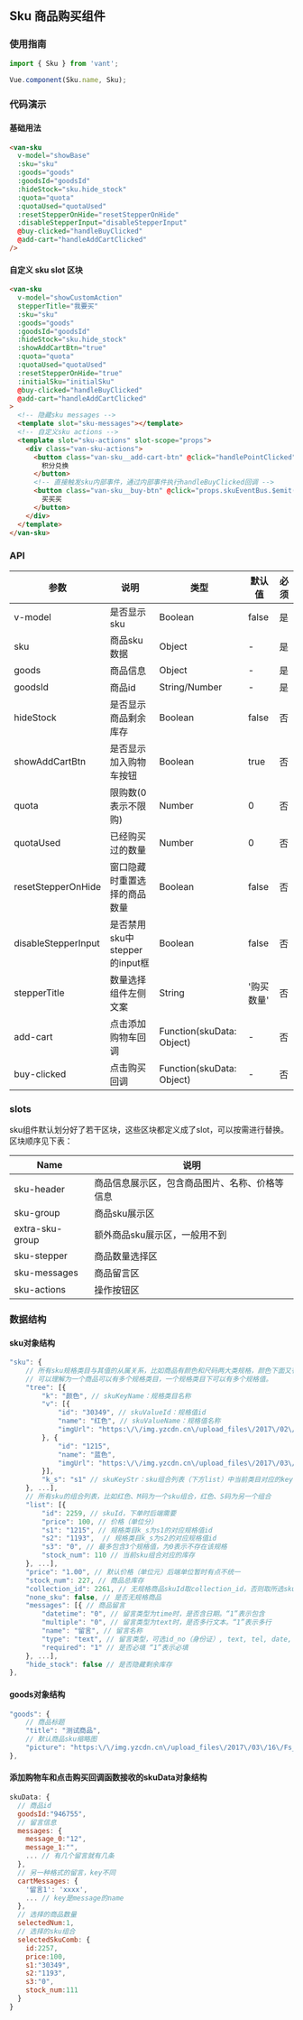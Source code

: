 ## Sku 商品购买组件

### 使用指南
```javascript
import { Sku } from 'vant';

Vue.component(Sku.name, Sku);
```

### 代码演示
#### 基础用法

```html
<van-sku
  v-model="showBase"
  :sku="sku"
  :goods="goods"
  :goodsId="goodsId"
  :hideStock="sku.hide_stock"
  :quota="quota"
  :quotaUsed="quotaUsed"
  :resetStepperOnHide="resetStepperOnHide"
  :disableStepperInput="disableStepperInput"
  @buy-clicked="handleBuyClicked"
  @add-cart="handleAddCartClicked"
/>
```

#### 自定义 sku slot 区块

```html
<van-sku
  v-model="showCustomAction"
  stepperTitle="我要买"
  :sku="sku"
  :goods="goods"
  :goodsId="goodsId"
  :hideStock="sku.hide_stock"
  :showAddCartBtn="true"
  :quota="quota"
  :quotaUsed="quotaUsed"
  :resetStepperOnHide="true"
  :initialSku="initialSku"
  @buy-clicked="handleBuyClicked"
  @add-cart="handleAddCartClicked"
>
  <!-- 隐藏sku messages -->
  <template slot="sku-messages"></template>
  <!-- 自定义sku actions -->
  <template slot="sku-actions" slot-scope="props">
    <div class="van-sku-actions">
      <button class="van-sku__add-cart-btn" @click="handlePointClicked">
        积分兑换
      </button>
      <!-- 直接触发sku内部事件，通过内部事件执行handleBuyClicked回调 -->
      <button class="van-sku__buy-btn" @click="props.skuEventBus.$emit('sku:buy')">
        买买买
      </button>
    </div>
  </template>
</van-sku>
```


### API

| 参数 | 说明 | 类型 | 默认值 | 必须 |
|-----------|-----------|-----------|-------------|-------------|
| v-model | 是否显示sku | Boolean | false |    是 |
| sku | 商品sku数据 | Object | - |    是 |
| goods | 商品信息 | Object | - |  是 |
| goodsId | 商品id | String/Number | - |  是 |
| hideStock | 是否显示商品剩余库存 | Boolean | false | 否 |
| showAddCartBtn | 是否显示加入购物车按钮 | Boolean | true |  否 |
| quota | 限购数(0表示不限购) | Number | 0 |  否 |
| quotaUsed | 已经购买过的数量 | Number | 0 |  否 |
| resetStepperOnHide | 窗口隐藏时重置选择的商品数量 | Boolean | false |  否 |
| disableStepperInput | 是否禁用sku中stepper的input框 | Boolean | false | 否 |
| stepperTitle | 数量选择组件左侧文案 | String | '购买数量' |  否 |
| add-cart | 点击添加购物车回调 | Function(skuData: Object) | - |  否 |
| buy-clicked | 点击购买回调 | Function(skuData: Object) | - |  否 |

### slots
sku组件默认划分好了若干区块，这些区块都定义成了slot，可以按需进行替换。区块顺序见下表：

| Name | 说明 | 
|-----------|-----------|
| sku-header | 商品信息展示区，包含商品图片、名称、价格等信息 |
| sku-group | 商品sku展示区 |
| extra-sku-group | 额外商品sku展示区，一般用不到 |
| sku-stepper | 商品数量选择区 |
| sku-messages | 商品留言区 |
| sku-actions | 操作按钮区 |

### 数据结构
#### sku对象结构
```javascript
"sku": {
    // 所有sku规格类目与其值的从属关系，比如商品有颜色和尺码两大类规格，颜色下面又有红色和蓝色两个规格值。
    // 可以理解为一个商品可以有多个规格类目，一个规格类目下可以有多个规格值。
    "tree": [{ 
        "k": "颜色", // skuKeyName：规格类目名称 
        "v": [{
            "id": "30349", // skuValueId：规格值id 
            "name": "红色", // skuValueName：规格值名称 
            "imgUrl": "https:\/\/img.yzcdn.cn\/upload_files\/2017\/02\/21\/FjKTOxjVgnUuPmHJRdunvYky9OHP.jpg" // 规格类目图片，只有第一个规格类目可以定义图片
        }, {
            "id": "1215",
            "name": "蓝色",
            "imgUrl": "https:\/\/img.yzcdn.cn\/upload_files\/2017\/03\/16\/Fs_OMbSFPa183sBwvG_94llUYiLa.jpeg"
        }],
        "k_s": "s1" // skuKeyStr：sku组合列表（下方list）中当前类目对应的key值，value值会是从属于当前类目的一个规格值id 
    }, ...],
    // 所有sku的组合列表，比如红色、M码为一个sku组合，红色、S码为另一个组合
    "list": [{
        "id": 2259, // skuId，下单时后端需要
        "price": 100, // 价格（单位分）
        "s1": "1215", // 规格类目k_s为s1的对应规格值id
        "s2": "1193",  // 规格类目k_s为s2的对应规格值id
        "s3": "0", // 最多包含3个规格值，为0表示不存在该规格
        "stock_num": 110 // 当前sku组合对应的库存
    }, ...],
    "price": "1.00", // 默认价格（单位元）后端单位暂时有点不统一
    "stock_num": 227, // 商品总库存
    "collection_id": 2261, // 无规格商品skuId取collection_id，否则取所选sku组合对应的id
    "none_sku": false, // 是否无规格商品
    "messages": [{ // 商品留言
        "datetime": "0", // 留言类型为time时，是否含日期。“1”表示包含
        "multiple": "0", // 留言类型为text时，是否多行文本。“1”表示多行
        "name": "留言", // 留言名称
        "type": "text", // 留言类型，可选id_no（身份证）, text, tel, date, time, email
        "required": "1" // 是否必填 “1”表示必填
    }, ...],
    "hide_stock": false // 是否隐藏剩余库存
},
```

#### goods对象结构
```javascript
"goods": {
    // 商品标题
    "title": "测试商品", 
    // 默认商品sku缩略图
    "picture": "https:\/\/img.yzcdn.cn\/upload_files\/2017\/03\/16\/Fs_OMbSFPa183sBwvG_94llUYiLa.jpeg?imageView2\/2\/w\/100\/h\/100\/q\/75\/format\/webp"
},
```

#### 添加购物车和点击购买回调函数接收的skuData对象结构
```javascript
skuData: {
  // 商品id
  goodsId:"946755",
  // 留言信息
  messages: {
    message_0:"12",
    message_1:"",
    ... // 有几个留言就有几条
  },
  // 另一种格式的留言，key不同
  cartMessages: {
    '留言1': 'xxxx',
    ... // key是message的name
  },
  // 选择的商品数量
  selectedNum:1,
  // 选择的sku组合
  selectedSkuComb: {
    id:2257,
    price:100,
    s1:"30349",
    s2:"1193",
    s3:"0",
    stock_num:111
  }
}
```
